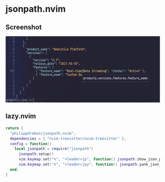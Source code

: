 # jsonpath.nvim

## Screenshot

![./screenshot.png](./screenshot.png)

## lazy.nvim

```lua
return {
  "philippdrebes/jsonpath.nvim",
  dependencies = { "nvim-treesitter/nvim-treesitter" },
  config = function()
    local jsonpath = require("jsonpath")
      jsonpath.setup()
      vim.keymap.set("n", "<leader>jp", function() jsonpath.show_json_path() end, { desc = "Show JSON Path" })
      vim.keymap.set("n", "<leader>jpy", function() jsonpath.yank_json_path() end, { desc = "Yank JSON Path" })
  end,
}
```
